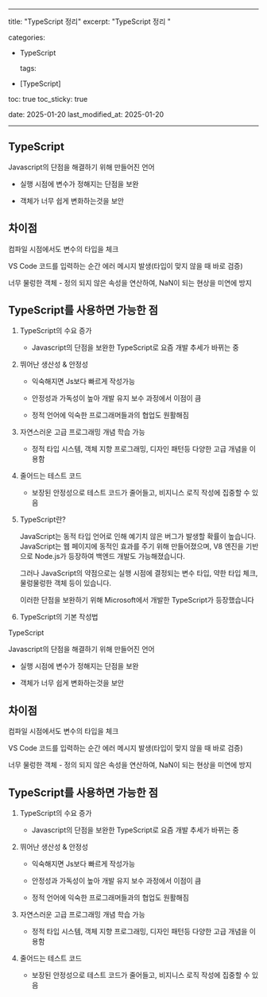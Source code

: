 

---

title:  "TypeScript 정리"
excerpt: "TypeScript 정리 "

categories:

- TypeScript
  
  tags:
- [TypeScript]

toc: true
toc_sticky: true

date: 2025-01-20
last_modified_at: 2025-01-20

---



## TypeScript

Javascript의 단점을 해결하기 위해 만들어진 언어

- 실행 시점에 변수가 정해지는 단점을 보완

- 객체가 너무 쉽게 변화하는것을 보안

## 차이점

컴파일 시점에서도 변수의 타입을 체크

VS Code 코드를 입력하는 순간 에러 메시지 발생(타입이 맞지 않을 때 바로 검증)

너무 물렁한 객체 - 정의 되지 않은 속성을 연산하여, NaN이 되는 현상을 미연에 방지

## TypeScript를 사용하면 가능한 점

1. TypeScript의 수요 증가
   
   - Javascript의 단점을 보완한 TypeScript로 요즘 개발 추세가 바뀌는 중

2. 뛰어난 생산성 & 안정성
   
   - 익숙해지면 Js보다 빠르게 작성가능
   
   - 안정성과 가독성이 높아 개발 유지 보수 과정에서 이점이 큼
   
   - 정적 언어에 익숙한 프로그래머들과의 협업도 원활해짐

3. 자연스러운 고급 프로그래밍 개념 학습 가능
   
   - 정적 타입 시스템, 객체 지향 프로그래밍, 디자인 패턴등 다양한 고급 개념을 이용함

4. 줄어드는 테스트 코드
   
   - 보장된 안정성으로 테스트 코드가 줄어들고, 비지니스 로직 작성에 집중할 수 있음

1. TypeScript란?
   
   JavaScript는 동적 타입 언어로 인해 예기치 않은 버그가 발생할 확률이 높습니다. JavaScript는 웹 페이지에 동적인 효과를 주기 위해 만들어졌으며, V8 엔진을 기반으로 Node.js가 등장하여 백엔드 개발도 가능해졌습니다. 
   
   그러나 JavaScript의 약점으로는 실행 시점에 결정되는 변수 타입, 약한 타입 체크, 물렁물렁한 객체 등이 있습니다.
   
   이러한 단점을 보완하기 위해 Microsoft에서 개발한 TypeScript가 등장했습니다

2. TypeScript의 기본 작성법

TypeScript

Javascript의 단점을 해결하기 위해 만들어진 언어

- 실행 시점에 변수가 정해지는 단점을 보완

- 객체가 너무 쉽게 변화하는것을 보안

## 차이점

컴파일 시점에서도 변수의 타입을 체크

VS Code 코드를 입력하는 순간 에러 메시지 발생(타입이 맞지 않을 때 바로 검증)

너무 물렁한 객체 - 정의 되지 않은 속성을 연산하여, NaN이 되는 현상을 미연에 방지

## TypeScript를 사용하면 가능한 점

1. TypeScript의 수요 증가
   
   - Javascript의 단점을 보완한 TypeScript로 요즘 개발 추세가 바뀌는 중

2. 뛰어난 생산성 & 안정성
   
   - 익숙해지면 Js보다 빠르게 작성가능
   
   - 안정성과 가독성이 높아 개발 유지 보수 과정에서 이점이 큼
   
   - 정적 언어에 익숙한 프로그래머들과의 협업도 원활해짐

3. 자연스러운 고급 프로그래밍 개념 학습 가능
   
   - 정적 타입 시스템, 객체 지향 프로그래밍, 디자인 패턴등 다양한 고급 개념을 이용함

4. 줄어드는 테스트 코드
   
   - 보장된 안정성으로 테스트 코드가 줄어들고, 비지니스 로직 작성에 집중할 수 있음
